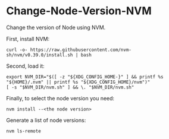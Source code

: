 # Change-Node-Version-NVM
Change the version of Node using NVM. 

First, install NVM:

```shell
curl -o- https://raw.githubusercontent.com/nvm-sh/nvm/v0.39.0/install.sh | bash
```

Second, load it:

```shell
export NVM_DIR="$([ -z "${XDG_CONFIG_HOME-}" ] && printf %s "${HOME}/.nvm" || printf %s "${XDG_CONFIG_HOME}/nvm")"
[ -s "$NVM_DIR/nvm.sh" ] && \. "$NVM_DIR/nvm.sh"
```

Finally, to select the node version you need:

```shell
nvm install --<the node version>
```

Generate a list of node versions:

```shell
nvm ls-remote
```
